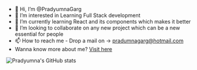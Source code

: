 - 👋 Hi, I’m @PradyumnaGarg
- 👀 I’m interested in Learning Full Stack development
- 🌱 I’m currently learning React and its components which makes it better
- 💞️ I’m looking to collaborate on any new project which can be a new essential for people
- 📫 How to reach me - Drop a mail on -> pradumnagarg@hotmail.com
- Wanna know more about me? [Visit here](https://portfolio-pradyumnagarg.vercel.app/)

![Pradyumna's GitHub stats](https://github-readme-stats.vercel.app/api?username=PradyumnaGarg&show_icons=true&theme=radical)
<!---
PradyumnaGarg/PradyumnaGarg is a ✨ special ✨ repository because its `README.md` (this file) appears on your GitHub profile.
You can click the Preview link to take a look at your changes.
--->
